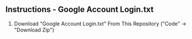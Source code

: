  Instructions - Google Account Login.txt
-------------------------------------------------------------------------------
1. Download "Google Account Login.txt" From This Repository ("Code" -> "Download Zip")
